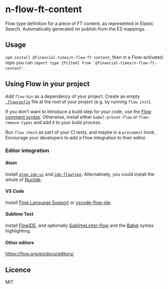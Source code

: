 # n-flow-ft-content

Flow type definition for a piece of FT content, as represented in Elastic Search. Automatically generated on publish from the ES mappings.

## Usage

`npm install @financial-times/n-flow-ft-content`, then in a Flow-activated repo you can `import type {FtItem} from '@financial-times/n-flow-ft-content'`.

## Using Flow in your project

Add `flow-bin` as a dependency of your project. Create an empty [`.flowconfig`](https://flow.org/en/docs/config/) file at the root of your project (e.g. by running `flow init`).

If you don't want to introduce a build step for your code, use the [Flow comment syntax](https://flow.org/en/docs/types/comments/). Otherwise, install either `babel-preset-flow` or `flow-remove-types` and add it to your build process.

Run `flow check` as part of your CI tests, and maybe in a `precommit` hook. Encourage your developers to add a Flow integration to their editor.

### Editor integration

#### Atom

Install [`atom-ide-ui`](https://atom.io/packages/atom-ide-ui) and [`ide-flowtype`](https://atom.io/packages/ide-flowtype). Alternatively, you could install the whole of [Nuclide](https://nuclide.io/).

#### VS Code

Install [Flow Language Support](https://marketplace.visualstudio.com/items?itemName=flowtype.flow-for-vscode) or [vscode-flow-ide](https://marketplace.visualstudio.com/items?itemName=gcazaciuc.vscode-flow-ide).

#### Sublime Text

Install [FlowIDE](https://packagecontrol.io/packages/FlowIDE), and optionally [SublimeLinter-flow](https://packagecontrol.io/packages/SublimeLinter-flow) and the [Babel](https://packagecontrol.io/packages/Babel) syntax highlighting.

#### Other editors

https://flow.org/en/docs/editors/

## Licence

MIT
